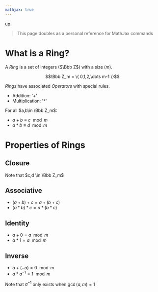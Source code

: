 ```yaml
---
mathjax: true
---
```

[up](./index.md)

> This page doubles as a personal reference for MathJax commands

# What is a Ring?

A *Ring* is a set of integers ($\Bbb Z$) with a size ($m$).

$$\Bbb Z_m = \{ 0,1,2,\dots m-1 \}$$

*Rings* have associated *Operators* with special rules.

- Addition: '+'
- Multiplication: '*'

For all $a,b\in \Bbb Z_m$:

- $a + b \equiv c \mod m$
- $a * b \equiv d \mod m$

# Properties of Rings

## Closure

Note that $c,d \in \Bbb Z_m$

## Associative

- $(a+b)+c=a+(b+c)$
- $(a*b)*c=a*(b*c)$

## Identity

- $a+0=a\mod m$
- $a*1=a\mod m$

## Inverse

- $a+(-a)=0\mod m$
- $a*a^{-1}=1\mod m$

Note that $a^{-1}$ only exists when $\gcd (a, m)=1$
